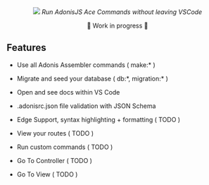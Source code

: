 <div align="center">
  <img src="https://i.imgur.com/5lvTET5.png" />
  <em>Run AdonisJS Ace Commands without leaving VSCode</em>
  <p>🚨 Work in progress 🚨</p>
</div>

## Features
- Use all Adonis Assembler commands ( make:\* )
- Migrate and seed your database ( db:\*, migration:\* )
- Open and see docs within VS Code
- .adonisrc.json file validation with JSON Schema

- Edge Support, syntax highlighting + formatting ( TODO )
- View your routes ( TODO )
- Run custom commands ( TODO )
- Go To Controller ( TODO )
- Go To View ( TODO )
